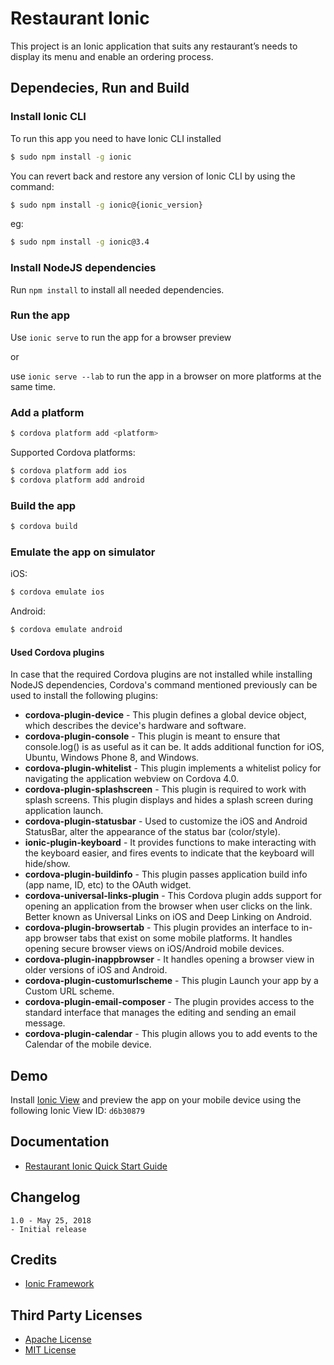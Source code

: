 # Restaurant Ionic
This project is an Ionic application that suits any restaurant’s needs to display its menu and enable an ordering process.

## Dependecies, Run and Build

### Install Ionic CLI
To run this app you need to have Ionic CLI installed

```bash
$ sudo npm install -g ionic
```

You can revert back and restore any version of Ionic CLI by using the command:
```bash
$ sudo npm install -g ionic@{ionic_version}
```

eg:
```bash
$ sudo npm install -g ionic@3.4
```

### Install NodeJS dependencies
Run `npm install` to install all needed dependencies.

### Run the app
Use `ionic serve` to run the app for a browser preview

or

use `ionic serve --lab` to run the app in a browser on more platforms at the same time.

### Add a platform
```bash
$ cordova platform add <platform>
```

Supported Cordova platforms:
```bash
$ cordova platform add ios
$ cordova platform add android
```

### Build the app
```bash
$ cordova build
```

### Emulate the app on simulator
iOS:
```bash
$ cordova emulate ios
```

Android:
```bash
$ cordova emulate android
```

#### Used Cordova plugins
In case that the required Cordova plugins are not installed while installing NodeJS dependencies, Cordova's command mentioned previously can be used to install the following plugins:

* **cordova-plugin-device** - This plugin defines a global device object, which describes the device's hardware and software.
* **cordova-plugin-console** - This plugin is meant to ensure that console.log() is as useful as it can be. It adds additional function for iOS, Ubuntu, Windows Phone 8, and Windows.
* **cordova-plugin-whitelist** - This plugin implements a whitelist policy for navigating the application webview on Cordova 4.0.
* **cordova-plugin-splashscreen** - This plugin is required to work with splash screens. This plugin displays and hides a splash screen during application launch.
* **cordova-plugin-statusbar** - Used to customize the iOS and Android StatusBar, alter the appearance of the status bar (color/style).
* **ionic-plugin-keyboard** - It provides functions to make interacting with the keyboard easier, and fires events to indicate that the keyboard will hide/show.
* **cordova-plugin-buildinfo** - This plugin passes application build info (app name, ID, etc) to the OAuth widget.
* **cordova-universal-links-plugin** - This Cordova plugin adds support for opening an application from the browser when user clicks on the link. Better known as Universal Links on iOS and Deep Linking on Android.
* **cordova-plugin-browsertab** - This plugin provides an interface to in-app browser tabs that exist on some mobile platforms. It handles opening secure browser views on iOS/Android mobile devices.
* **cordova-plugin-inappbrowser** - It handles opening a browser view in older versions of iOS and Android.
* **cordova-plugin-customurlscheme** - This plugin Launch your app by a Custom URL scheme.
* **cordova-plugin-email-composer** - The plugin provides access to the standard interface that manages the editing and sending an email message.
* **cordova-plugin-calendar** - This plugin allows you to add events to the Calendar of the mobile device.

## Demo
Install [Ionic View](http://view.ionic.io/) and preview the app on your mobile device using the following Ionic View ID: `d6b30879`

## Documentation
* [Restaurant Ionic Quick Start Guide](https://docs.google.com/document/d/1YOsYrJElwLcBhuiBAob1exuOBQq-jUsPyQOlUYfnuxw/edit?usp=sharing)

## Changelog
```
1.0 - May 25, 2018
- Initial release
```

## Credits
* [Ionic Framework](http://ionicframework.com/)

## Third Party Licenses
* [Apache License](http://www.apache.org/licenses/)
* [MIT License](https://opensource.org/licenses/MIT)
